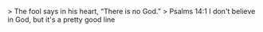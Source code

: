&gt; The fool says in his heart, “There is no God.” &gt; Psalms 14:1 I don't believe in God, but it's a pretty good line

